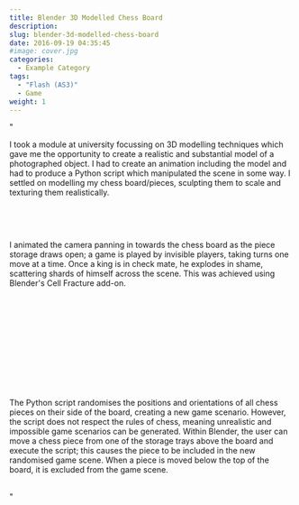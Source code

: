 ```yaml
---
title: Blender 3D Modelled Chess Board
description: 
slug: blender-3d-modelled-chess-board
date: 2016-09-19 04:35:45
#image: cover.jpg
categories:
  - Example Category
tags:
  - "Flash (AS3)"
  - Game
weight: 1
---
```


"<p>I took a module at university focussing on 3D modelling techniques which gave me the opportunity to create a realistic and substantial model of a photographed object. I had to create an animation including the model and had to produce a Python script which manipulated the scene in some way. I settled on modelling my chess board/pieces, sculpting them to scale and texturing them realistically.</p>
<br>
<div class=""row"">
    <div class=""col-xs-6 col-sm-4"">
        <img class=""img-responsive img-shadow img-modal"" src=""content/blender_chess/frame.jpg"" alt=""Original real life chess board photo"">
    </div>
    <div class=""col-xs-6 col-sm-4"">
        <img class=""img-responsive img-shadow img-modal"" src=""content/blender_chess/frame2.jpg"" alt=""Entire room scene with chess board"">
    </div>
    <div class=""col-xs-6 col-sm-4"">
        <img class=""img-responsive img-shadow img-modal"" src=""content/blender_chess/frame3.jpg"" alt=""Entire room scene with chess board"">
    </div>
    <div class=""col-xs-6 col-sm-4"">
        <img class=""img-responsive img-shadow img-modal"" src=""content/blender_chess/frame4.jpg"" alt=""Chess board model close up render"">
    </div>
    <div class=""col-xs-6 col-sm-4"">
        <img class=""img-responsive img-shadow img-modal"" src=""content/blender_chess/frame5.jpg"" alt=""Chess board model close up render"">
    </div>
    <div class=""col-xs-6 col-sm-4"">
        <img class=""img-responsive img-shadow img-modal"" src=""content/blender_chess/frame6.jpg"" alt=""Chess board model close up render with exploding king"">
    </div>
</div>

<br>
<p>I animated the camera panning in towards the chess board as the piece storage draws open; a game is played by invisible players, taking turns one move at a time. Once a king is in check mate, he explodes in shame, scattering shards of himself across the scene. This was achieved using Blender's Cell Fracture add-on.</p>
<div class=""col-xs-12 centre-padding vertical-padding"">
    <div class=""video-container"">
        <iframe class=""img-shadow"" width=""640"" height=""360"" src=""https://www.youtube.com/embed/pH1fOCwrZd0"" frameborder=""0"" allowfullscreen></iframe>
    </div>
</div>

<br>
<p>The Python script randomises the positions and orientations of all chess pieces on their side of the board, creating a new game scenario. However, the script does not respect the rules of chess, meaning unrealistic and impossible game scenarios can be generated. Within Blender, the user can move a chess piece from one of the storage trays above the board and execute the script; this causes the piece to be included in the new randomised game scene. When a piece is moved below the top of the board, it is excluded from the game scene.</p>
<br>
<div class=""row"">
    <div class=""col-xs-6 col-sm-4"">
        <img class=""img-responsive img-shadow img-modal"" src=""content/blender_chess/frame7.jpg"" alt=""A game scene randomised by the Python script"">
    </div>
    <div class=""col-xs-6 col-sm-4"">
        <img class=""img-responsive img-shadow img-modal"" src=""content/blender_chess/frame8.jpg"" alt=""A game scene randomised by the Python script"">
    </div>
    <div class=""col-xs-6 col-sm-4"">
        <img class=""img-responsive img-shadow img-modal"" src=""content/blender_chess/frame9.jpg"" alt=""A game scene randomised by the Python script"">
    </div>
</div>"